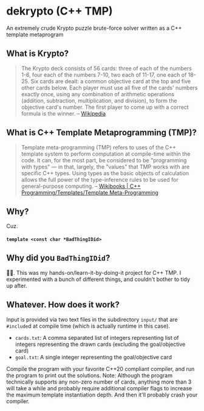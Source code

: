 # dekrypto (C++ TMP)
An extremely crude Krypto puzzle brute-force solver written as a C++ template metaprogram

## What is Krypto?
> The Krypto deck consists of 56 cards: three of each of the numbers 1-6, four each of the numbers 7-10, two each of 11-17, one each of 18-25. Six cards are dealt: a common objective card at the top and five other cards below. Each player must use all five of the cards' numbers exactly once, using any combination of arithmetic operations (addition, subtraction, multiplication, and division), to form the objective card's number. The first player to come up with a correct formula is the winner.
> – [Wikipedia](https://en.wikipedia.org/wiki/Krypto_(game))

## What is C++ Template Metaprogramming (TMP)?
> Template meta-programming (TMP) refers to uses of the C++ template system to perform computation at compile-time within the code. It can, for the most part,
> be considered to be "programming with types" — in that, largely, the "values" that TMP works with are specific C++ types. Using types as the basic objects of
> calculation allows the full power of the type-inference rules to be used for general-purpose computing.
> – [Wikibooks | C++ Programming/Templates/Template Meta-Programming](https://en.wikibooks.org/wiki/C%2B%2B_Programming/Templates/Template_Meta-Programming)

## Why?
Cuz.

#### `template <const char *BadThingIDid>`
## Why did you `BadThingIDid`?

🤷‍♂️. This was my hands-on/learn-it-by-doing-it project for C++ TMP. I experimented with a bunch of different things, and couldn't bother to tidy up after.

## Whatever. How does it work?
Input is provided via two text files in the subdirectory `input/` that are `#include`d at compile time (which is actually runtime in this case).
- `cards.txt`: A comma separated list of integers representing list of integers representing the drawn cards (excluding the goal/objective card)
- `goal.txt`: A single integer representing the goal/objective card

Compile the program with your favorite C++20 compliant compiler, and run the program to print out the solutions.
Note: Although the program technically supports any non-zero number of cards, anything more than 3 will take a while and probably require additional compiler flags
to increase the maximum template instantiation depth. And then it'll probably crash your compiler.
